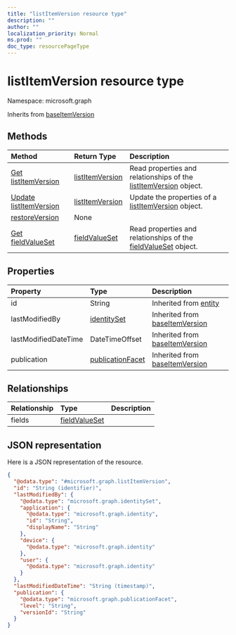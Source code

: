 ```yaml
---
title: "listItemVersion resource type"
description: ""
author: ""
localization_priority: Normal
ms.prod: ""
doc_type: resourcePageType
---
```


# listItemVersion resource type


Namespace: microsoft.graph




Inherits from [baseItemVersion](../resources/baseitemversion.md)

## Methods
|Method|Return Type|Description|
|:---|:---|:---|
|[Get listItemVersion](../api/listitemversion-get.md)|[listItemVersion](../resources/listitemversion.md)|Read properties and relationships of the [listItemVersion](../resources/listitemversion.md) object.|
|[Update listItemVersion](../api/listitemversion-update.md)|[listItemVersion](../resources/listitemversion.md)|Update the properties of a [listItemVersion](../resources/listitemversion.md) object.|
|[restoreVersion](../api/listitemversion-restoreversion.md)|None||
|[Get fieldValueSet](../api/fieldvalueset-get.md)|[fieldValueSet](../resources/fieldvalueset.md)|Read properties and relationships of the [fieldValueSet](../resources/fieldvalueset.md) object.|

## Properties
|Property|Type|Description|
|:---|:---|:---|
|id|String| Inherited from [entity](../resources/entity.md)|
|lastModifiedBy|[identitySet](../resources/identityset.md)| Inherited from [baseItemVersion](../resources/baseitemversion.md)|
|lastModifiedDateTime|DateTimeOffset| Inherited from [baseItemVersion](../resources/baseitemversion.md)|
|publication|[publicationFacet](../resources/publicationfacet.md)| Inherited from [baseItemVersion](../resources/baseitemversion.md)|

## Relationships
|Relationship|Type|Description|
|:---|:---|:---|
|fields|[fieldValueSet](../resources/fieldvalueset.md)||

## JSON representation
Here is a JSON representation of the resource.
<!-- {
  "blockType": "resource",
  "keyProperty": "id",
  "@odata.type": "microsoft.graph.listItemVersion",
  "baseType": "microsoft.graph.baseItemVersion",
  "openType": false
}
-->
``` json
{
  "@odata.type": "#microsoft.graph.listItemVersion",
  "id": "String (identifier)",
  "lastModifiedBy": {
    "@odata.type": "microsoft.graph.identitySet",
    "application": {
      "@odata.type": "microsoft.graph.identity",
      "id": "String",
      "displayName": "String"
    },
    "device": {
      "@odata.type": "microsoft.graph.identity"
    },
    "user": {
      "@odata.type": "microsoft.graph.identity"
    }
  },
  "lastModifiedDateTime": "String (timestamp)",
  "publication": {
    "@odata.type": "microsoft.graph.publicationFacet",
    "level": "String",
    "versionId": "String"
  }
}
```

